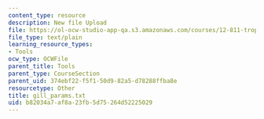 ```yaml
---
content_type: resource
description: New file Upload
file: https://ol-ocw-studio-app-qa.s3.amazonaws.com/courses/12-811-tropical-meteorology-spring-2011/b82034a7af8a23fb5d75264d52225029_gill_params.txt
file_type: text/plain
learning_resource_types:
- Tools
ocw_type: OCWFile
parent_title: Tools
parent_type: CourseSection
parent_uid: 374ebf22-f5f1-50d9-82a5-d78288ffba8e
resourcetype: Other
title: gill_params.txt
uid: b82034a7-af8a-23fb-5d75-264d52225029
---
```

